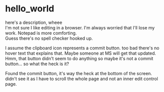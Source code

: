 # hello_world
here's a description, wheee<br>
I'm not sure I like editing in a browser. I'm always worried that I'll lose my work. Notepad is more comforting.<br>
Guess there's no spell checker hooked up.<br>
<p>I assume the clipboard icon represents a commit button. too bad there's no hover text that explains that. Maybe someone at MS will get that updated. Hmm, that button didn't seem to do anything so maybe it's not a commit button... so what the heck is it?</p>
Found the commit button, it's way the heck at the bottom of the screen. didn't see it as I have to scroll the whole page and not an inner edit control page.
